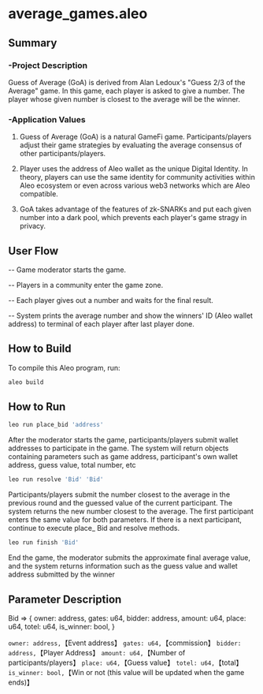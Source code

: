 # average_games.aleo


## Summary

### -Project Description
Guess of Average (GoA) is derived from Alan Ledoux's "Guess 2/3 of the Average" game. In this game, each player is asked to give a number. The player whose given number is closest to the average will be the winner. 


### -Application Values
1. Guess of Average (GoA) is a natural GameFi game.  Participants/players adjust  their game strategies by evaluating the average consensus of other participants/players.

2. Player uses the address of Aleo wallet as the unique Digital Identity. In theory, players can use the same identity for community activities within Aleo ecosystem or even across various web3 networks which are Aleo compatible.

3. GoA takes advantage of the features of zk-SNARKs and put each given number into a dark pool, which prevents each player's game stragy in privacy.


## User Flow
-- Game moderator starts the game.

-- Players in a community enter the game zone.

-- Each player gives out a number and waits for the final result.

-- System prints the average number and show the winners' ID (Aleo wallet address) to terminal of each player after last player done.


## How to Build

To compile this Aleo program, run:
```bash
aleo build
```

## How to Run
```bash
leo run place_bid 'address'
```
After the moderator starts the game, participants/players submit wallet addresses to participate in the game. The system will return objects containing parameters such as game address, participant's own wallet address, guess value, total number, etc


```bash
leo run resolve 'Bid' 'Bid'
```
Participants/players submit the number closest to the average in the previous round and the guessed value of the current participant. The system returns the new number closest to the average. The first participant enters the same value for both parameters. If there is a next participant, continue to execute place_ Bid and resolve methods.

```bash
leo run finish 'Bid'
```
End the game, the moderator submits the approximate final average value, and the system returns information such as the guess value and wallet address submitted by the winner

## Parameter Description

Bid =>   {
	owner: address,
	gates: u64,
	bidder: address,
	amount: u64,
	place: u64,
	totel: u64,
	is_winner: bool,
}

`owner: address,`【Event address】
`gates: u64,`【commission】
`bidder: address,`【Player Address】
`amount: u64,`【Number of participants/players】
`place: u64,`【Guess value】
`totel: u64,`【total】
`is_winner: bool,`【Win or not (this value will be updated when the game ends)】


